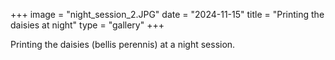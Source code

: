 +++
image = "night_session_2.JPG"
date = "2024-11-15"
title = "Printing the daisies at night"
type = "gallery"
+++

Printing the daisies (bellis perennis) at a night session.